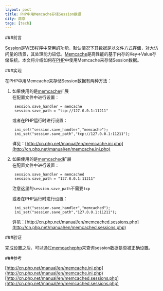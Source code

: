 ```yaml
---
layout: post
title: PHP中用Memcache存储Session数据
city: 南京
tags: [tech]
---
```


###前言

[Session]是WEB程序中常用的功能，默认情况下其数据是以文件方式存储，对大访问量的场景，其处理能力较低。[Memcache]是高性能的基于内存的Key=>Value存储系统。本文将介绍如何在[PHP]中使用Memcache来存储Session数据。

###实现

在PHP中用Memcache来存储Session数据有两种方法：

1. 如果使用的是[memcache][1]扩展      
   在配置文件中进行设置：
   
		session.save_handler = memcache
		session.save_path = "tcp://127.0.0.1:11211"
	
   或者在PHP运行时进行设置：

		ini_set("session.save_handler","memcache");
		ini_set("session.save_path","tcp://127.0.0.1:11211");
	
   详见：[http://cn.php.net/manual/en/memcache.ini.php](http://cn.php.net/manual/en/memcache.ini.php)
	
2. 如果使用的是[memcached][2]扩展        
   在配置文件中进行设置：

		session.save_handler = memcached
		session.save_path = "127.0.0.1:11211"

   注意这里的`session.save_path`不需要`tcp`
   
   或者在PHP运行时进行设置：

		ini_set("session.save_handler","memcached");
		ini_set("session.save_path","127.0.0.1:11211");

   详见：[http://cn.php.net/manual/en/memcached.sessions.php](http://cn.php.net/manual/en/memcached.sessions.php)


###验证

完成设置之后，可以通过[memcachephp]来查询session数据是否被正确设置。


###参考

[http://cn.php.net/manual/en/memcache.ini.php](http://cn.php.net/manual/en/memcache.ini.php)    
[http://cn.php.net/manual/en/memcached.sessions.php](http://cn.php.net/manual/en/memcached.sessions.php)

[PHP]: http://www.php.net "PHP Hypertext Preprocessor"
[Memcache]: http://memcached.org/ "Memcache"
[Session]: http://en.wikipedia.org/wiki/Session_(computer\_science) "Session"
[memcachephp]: http://livebookmark.net/memcachephp/memcachephp.zip "memcachephp"
[1]: http://cn.php.net/manual/en/book.memcache.php "memcache extension"
[2]: http://cn.php.net/manual/en/book.memcached.php "memcached extension"
